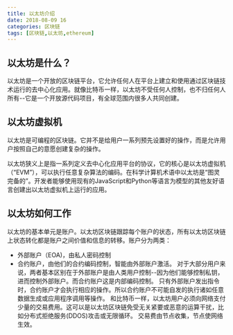 ```yaml
---
title: 以太坊介绍
date: 2018-08-09 16
categories: 区块链
tags: [区块链,以太坊,ethereum]
---
```

## 以太坊是什么？
以太坊是一个开放的区块链平台，它允许任何人在平台上建立和使用通过区块链技术运行的去中心化应用。就像比特币一样，以太坊不受任何人控制，也不归任何人所有--它是一个开放源代码项目，有全球范围内很多人共同创建。

## 以太坊虚拟机
以太坊是可编程的区块链。它并不是给用户一系列预先设置好的操作，而是允许用户按照自己的意愿创建复杂的操作。

以太坊狭义上是指一系列定义去中心化应用平台的协议，它的核心是以太坊虚拟机（“EVM”），可以执行任意复杂算法的编码。在科学计算机术语中以太坊是“图灵完备的”。开发者能够使用现有的JavaScript和Python等语言为模型的其他友好语言创建出以太坊虚拟机上运行的应用。

## 以太坊如何工作
以太坊的基本单元是账户。以太坊区块链跟踪每个账户的状态，所有以太坊区块链上状态转化都是账户之间价值和信息的转移。账户分为两类：
- 外部账户（EOA)，由私人密码控制
- 合约账户，由他们的合约编码控制，智能由外部账户激活。
对于大部分用户来说，两者基本区别在于外部账户是由人类用户控制--因为他们能够控制私钥，进而控制外部账户。而合约账户这是内部编码控制。
只有外部账户发出指令时，合约账户才会执行相应的操作。所以合约账户不可能自发的执行诸如任意数据生成或应用程序调用等操作。
和比特币一样，以太坊用户必须向网络支付少量的交易费用。这可以是以太坊区块链免受无关紧要或恶意的运算干扰，比如分布式拒绝服务(DDOS)攻击或无限循环。
交易费由节点收集，节点使网络生效。